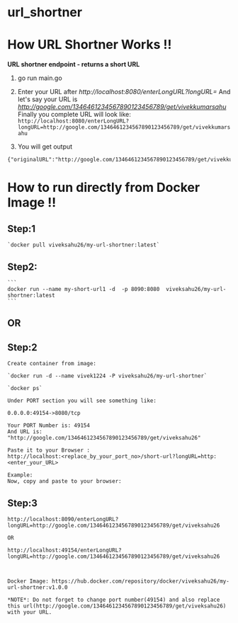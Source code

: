 # url_shortner

# How URL Shortner Works !!
**URL shortner endpoint - returns a short URL**
1) go run main.go

2)  
    Enter your URL after *http://localhost:8080/enterLongURL?longURL=*
    And let's say your URL is *http://google.com/1346461234567890123456789/get/vivekkumarsahu*
    Finally you complete URL will look like:
```http://localhost:8080/enterLongURL?longURL=http://google.com/1346461234567890123456789/get/vivekkumarsahu```

3) You will get output
```
{"originalURL":"http://google.com/1346461234567890123456789/get/vivekkumarsahu","shortURL":"http://localhost:8080/RpP^goh8"}
```

# How to run directly from Docker Image !!
## Step:1 
    
    `docker pull viveksahu26/my-url-shortner:latest`

## Step2: 
    
    ```
    docker run --name my-short-url1 -d  -p 8090:8080  viveksahu26/my-url-shortner:latest
    ```

## OR


## Step:2

    Create container from image:

    `docker run -d --name vivek1224 -P viveksahu26/my-url-shortner`

    `docker ps`

    Under PORT section you will see something like: 

    0.0.0.0:49154->8080/tcp
    
    Your PORT Number is: 49154
    And URL is: "http://google.com/1346461234567890123456789/get/viveksahu26"

    Paste it to your Browser : 
    http://localhost:<replace_by_your_port_no>/short-url?longURL=http:<enter_your_URL>
    
    Example:
    Now, copy and paste to your browser:

## Step:3
    http://localhost:8090/enterLongURL?longURL=http://google.com/1346461234567890123456789/get/viveksahu26

    OR

    http://localhost:49154/enterLongURL?longURL=http://google.com/1346461234567890123456789/get/viveksahu26
    


    Docker Image: https://hub.docker.com/repository/docker/viveksahu26/my-url-shortner:v1.0.0

    *NOTE*: Do not forget to change port number(49154) and also replace this url(http://google.com/1346461234567890123456789/get/viveksahu26) with your URL.
